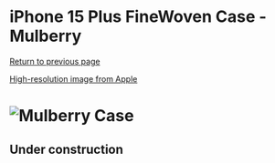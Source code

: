 # iPhone 15 Plus FineWoven Case - Mulberry

[Return to previous page](/iphone_15)

[High-resolution image from Apple](https://store.storeimages.cdn-apple.com/8756/as-images.apple.com/is//MT4A3?wid=4500&hei=4500&fmt=png)

# ![Mulberry Case](/everyphone/MT4A3.png)

## Under construction
